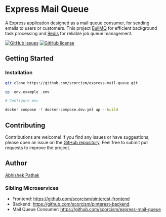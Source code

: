 
# Express Mail Queue

A Express application designed as a mail queue consumer, for sending emails to users or customers. 
This project [BullMQ](https://docs.bullmq.io/) for efficient background task processing and [Redis](https://redis.io/) for reliable job queue management.


[![GitHub issues](https://img.shields.io/github/issues/scorcism/express-mail-queue)](https://github.com/scorcism/express-mail-queue/issues)  [![GitHub license](https://img.shields.io/github/license/scorcism/express-mail-queue)](https://github.com/scorcism/express-mail-queue/blob/main/LICENSE)

## Getting Started

### Installation

```bash
git clone https://github.com/scorcism/express-mail-queue.git

cp .env.example .env

# Configure env 

docker compose -f docker-compose.dev.yml up --build
```

## Contributing

Contributions are welcome! If you find any issues or have suggestions, please open an issue on the [GitHub repository](https://github.com/scorcism/express-mail-queue/issues). Feel free to submit pull requests to improve the project.


## Author

[Abhishek Pathak](mailto:abhishekpathak1720@gmail.com)

### Sibling Microservices
- Frontend: https://github.com/scorcism/pinterest-frontend
- Backend: https://github.com/scorcism/pinterest-backend
- Mail Queue Consumer: https://github.com/scorcism/express-mail-queue
